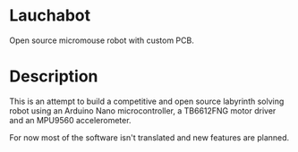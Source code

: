 # Lauchabot
Open source micromouse robot with custom PCB.
# Description
This is an attempt to build a competitive and open source labyrinth solving robot using an Arduino Nano microcontroller, a TB6612FNG motor driver and an MPU9560 accelerometer.

For now most of the software isn't translated and new features are planned.

